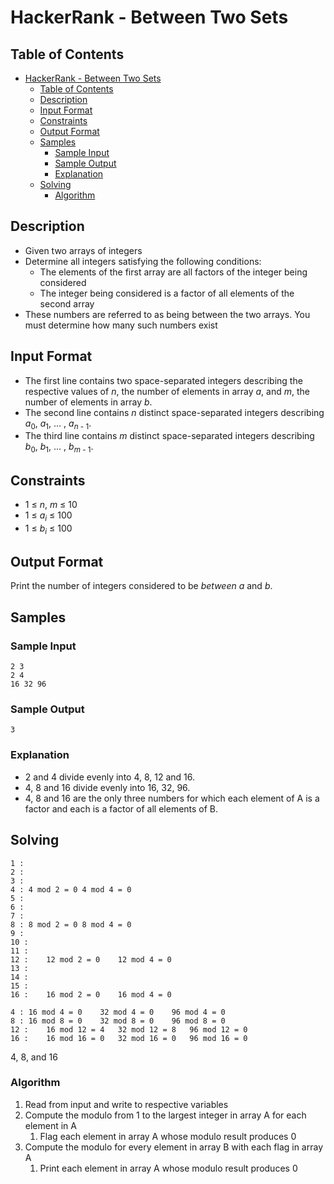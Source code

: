 # HackerRank - Between Two Sets

## Table of Contents
<!-- TOC -->

- [HackerRank - Between Two Sets](#hackerrank---between-two-sets)
  - [Table of Contents](#table-of-contents)
  - [Description](#description)
  - [Input Format](#input-format)
  - [Constraints](#constraints)
  - [Output Format](#output-format)
  - [Samples](#samples)
    - [Sample Input](#sample-input)
    - [Sample Output](#sample-output)
    - [Explanation](#explanation)
  - [Solving](#solving)
    - [Algorithm](#algorithm)

<!-- /TOC -->

## Description
* Given two arrays of integers
* Determine all integers satisfying the following conditions:
	* The elements of the first array are all factors of the integer being considered
	* The integer being considered is a factor of all elements of the second array
 * These numbers are referred to as being between the two arrays. You must determine how many such numbers exist

## Input Format
* The first line contains two space-separated integers describing the respective values of _n_, the number of elements in array _a_, and _m_, the number of elements in array _b_.
* The second line contains _n_ distinct space-separated integers describing _a_<sub>0</sub>, _a_<sub>1</sub>, ... , _a_<sub>_n_ - 1</sub>.
* The third line contains _m_ distinct space-separated integers describing _b_<sub>0</sub>, _b_<sub>1</sub>, ... , _b_<sub>_m_ - 1</sub>.

## Constraints
* 1 &le; _n_, _m_ &le; 10
* 1 &le; _a_<sub>_i_</sub> &le; 100
* 1 &le; _b_<sub>_i_</sub> &le; 100

## Output Format
Print the number of integers considered to be _between a_ and _b_.

## Samples
### Sample Input
```
2 3
2 4
16 32 96
```

### Sample Output
```
3
```

### Explanation
* 2 and 4 divide evenly into 4, 8, 12 and 16. 
* 4, 8 and 16 divide evenly into 16, 32, 96.
* 4, 8 and 16 are the only three numbers for which each element of A is a factor and each is a factor of all elements of B.


## Solving
```
1 :
2 :
3 :
4 :	4 mod 2 = 0	4 mod 4 = 0
5 :
6 :
7 :
8 :	8 mod 2 = 0	8 mod 4 = 0
9 :
10 :
11 :
12 :	12 mod 2 = 0	12 mod 4 = 0
13 :
14 :
15 :
16 :	16 mod 2 = 0	16 mod 4 = 0
```

```
4 :	16 mod 4 = 0	32 mod 4 = 0	96 mod 4 = 0
8 :	16 mod 8 = 0	32 mod 8 = 0	96 mod 8 = 0
12 :	16 mod 12 = 4	32 mod 12 = 8	96 mod 12 = 0
16 :	16 mod 16 = 0	32 mod 16 = 0	96 mod 16 = 0
```

4, 8, and 16

### Algorithm
1. Read from input and write to respective variables
2. Compute the modulo from 1 to the largest integer in array A for each element in A
	1. Flag each element in array A whose modulo result produces 0
3. Compute the modulo for every element in array B with each flag in array A
	1. Print each element in array A whose modulo result produces 0